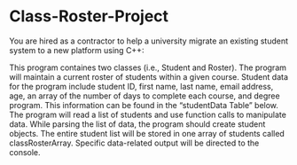 # Class-Roster-Project

You are hired as a contractor to help a university migrate an existing student system to a new platform using C++:

This program containes two classes (i.e., Student and Roster). The program will maintain a current roster of students within a given course. Student data for the program include student ID, first name, last name, email address, age, an array of the number of days to complete each course, and degree program. This information can be found in the “studentData Table” below. The program will read a list of students and use function calls to manipulate data. While parsing the list of data, the program should create student objects. The entire student list will be stored in one array of students called classRosterArray. Specific data-related output will be directed to the console.
